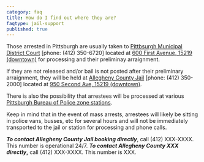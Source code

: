 ```yaml
---
category: faq
title: How do I find out where they are?
faqtype: jail-support
published: true
---
```

Those arrested in Pittsburgh are usually taken to [Pittbsurgh Municipal District Court](http://www.pacourts.us/courts/minor-courts/) [phone: (412) 350-6720] located at [600 First Avenue, 15219 (downtown)](https://goo.gl/maps/xhNsbQMZ2Hm) for processing and their preliminay arraignment. 

If they are not released and/or bail is not posted after their preliminary arraignment, they will be held at [Allegheny County Jail](http://www.alleghenycounty.us/jail/index.aspx) [phone: (412) 350-2000] located at [950 Second Ave, 15219 (downtown)](https://goo.gl/maps/Me197AZPrCF2). 

There is also the possibility that arrestees will be processed at various [Pittsburgh Bureau of Police zone stations](http://www.pittsburghpa.gov/police/zones).

Keep in mind that in the event of mass arrests, arrestees will likely be sitting in police vans, busses, etc for several hours and will not be immediately transported to the jail or station for processing and phone calls. 

**_To contact Allegheny County Jail booking directly_**, call (412) XXX-XXXX. This number is operational 24/7. **_To contact Allegheny County XXX directly_,** call (412) XXX-XXXX. This number is XXX.
